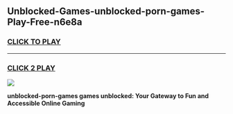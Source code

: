 
## Unblocked-Games-unblocked-porn-games-Play-Free-n6e8a
<h3>
<a href="https://premium76.site?title=unblocked-porn-games&ref=22A">CLICK TO PLAY</a></h3>
<hr>

<h3>
<a href="https://premium76.site?title=unblocked-porn-games&ref=22A">CLICK 2 PLAY</a>
  
</h3>

<a href="https://premium76.site?title=unblocked-porn-games&ref=22A"><img src="https://clearcache.store/games.png"></a>


**unblocked-porn-games games unblocked: Your Gateway to Fun and Accessible Online Gaming**

